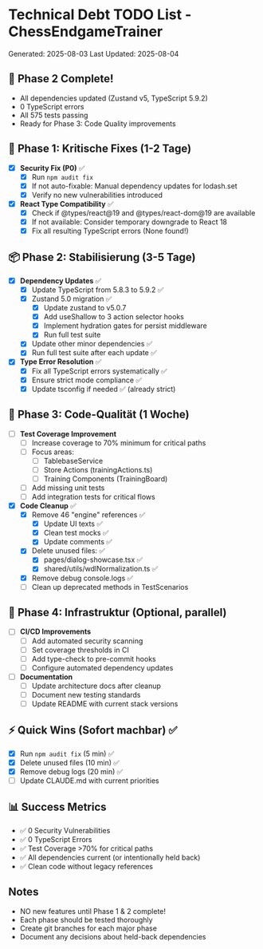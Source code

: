 # Technical Debt TODO List - ChessEndgameTrainer

Generated: 2025-08-03
Last Updated: 2025-08-04

## 🎉 Phase 2 Complete!

- All dependencies updated (Zustand v5, TypeScript 5.9.2)
- 0 TypeScript errors
- All 575 tests passing
- Ready for Phase 3: Code Quality improvements

## 🚨 Phase 1: Kritische Fixes (1-2 Tage)

- [x] **Security Fix (P0)** ✅
  - [x] Run `npm audit fix`
  - [x] If not auto-fixable: Manual dependency updates for lodash.set
  - [x] Verify no new vulnerabilities introduced

- [x] **React Type Compatibility** ✅
  - [x] Check if @types/react@19 and @types/react-dom@19 are available
  - [x] If not available: Consider temporary downgrade to React 18
  - [x] Fix all resulting TypeScript errors (None found!)

## 📦 Phase 2: Stabilisierung (3-5 Tage)

- [x] **Dependency Updates** ✅
  - [x] Update TypeScript from 5.8.3 to 5.9.2 ✅
  - [x] Zustand 5.0 migration ✅
    - [x] Update zustand to v5.0.7
    - [x] Add useShallow to 3 action selector hooks
    - [x] Implement hydration gates for persist middleware
    - [x] Run full test suite
  - [x] Update other minor dependencies ✅
  - [x] Run full test suite after each update ✅

- [x] **Type Error Resolution** ✅
  - [x] Fix all TypeScript errors systematically ✅
  - [x] Ensure strict mode compliance ✅
  - [x] Update tsconfig if needed ✅ (already strict)

## 🧪 Phase 3: Code-Qualität (1 Woche)

- [ ] **Test Coverage Improvement**
  - [ ] Increase coverage to 70% minimum for critical paths
  - [ ] Focus areas:
    - [ ] TablebaseService
    - [ ] Store Actions (trainingActions.ts)
    - [ ] Training Components (TrainingBoard)
  - [ ] Add missing unit tests
  - [ ] Add integration tests for critical flows

- [x] **Code Cleanup** ✅
  - [x] Remove 46 "engine" references ✅
    - [x] Update UI texts ✅
    - [x] Clean test mocks ✅
    - [x] Update comments ✅
  - [x] Delete unused files: ✅
    - [x] pages/dialog-showcase.tsx ✅
    - [x] shared/utils/wdlNormalization.ts ✅
  - [x] Remove debug console.logs ✅
  - [ ] Clean up deprecated methods in TestScenarios

## 🔧 Phase 4: Infrastruktur (Optional, parallel)

- [ ] **CI/CD Improvements**
  - [ ] Add automated security scanning
  - [ ] Set coverage thresholds in CI
  - [ ] Add type-check to pre-commit hooks
  - [ ] Configure automated dependency updates

- [ ] **Documentation**
  - [ ] Update architecture docs after cleanup
  - [ ] Document new testing standards
  - [ ] Update README with current stack versions

## ⚡ Quick Wins (Sofort machbar) ✅

- [x] Run `npm audit fix` (5 min) ✅
- [x] Delete unused files (10 min) ✅
- [x] Remove debug logs (20 min) ✅
- [ ] Update CLAUDE.md with current priorities

## 📊 Success Metrics

- ✅ 0 Security Vulnerabilities
- ✅ 0 TypeScript Errors
- ✅ Test Coverage >70% for critical paths
- ✅ All dependencies current (or intentionally held back)
- ✅ Clean code without legacy references

## Notes

- NO new features until Phase 1 & 2 complete!
- Each phase should be tested thoroughly
- Create git branches for each major phase
- Document any decisions about held-back dependencies
